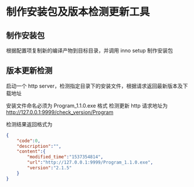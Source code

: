 # 制作安装包及版本检测更新工具

## 制作安装包

根据配置项复制新的编译产物到目标目录，并调用 inno setup 制作安装包

## 版本更新检测

启动一个 http server，检测指定目录下的安装文件，根据请求返回最新版本及下载地址

安装文件命名必须为 Program_1.1.0.exe 格式
检测更新 http 请求地址为 
http://127.0.0.1:9999/check_version/Program

检测结果返回格式为
~~~json
{
    "code":0,   
    "description":"",  
    "content":{  
        "modified_time":"1537354814",  
        "url":"http://127.0.0.1:9999/Program_1.1.0.exe",    
        "version":"2.1.5"  
    }  
}
~~~
